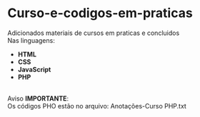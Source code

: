 # Curso-e-codigos-em-praticas
Adicionados materiais de cursos em praticas e concluidos<br>
Nas linguagens: <br>
<ul>
<li><b>HTML</b></li>
<li><b>CSS</b></li>
<li><b>JavaScript</b></li>
<li><b>PHP</b></li>
</ul><br>
Aviso <b>IMPORTANTE</b>:<br>
Os códigos PHO estão no arquivo: Anotações-Curso PHP.txt<br>
